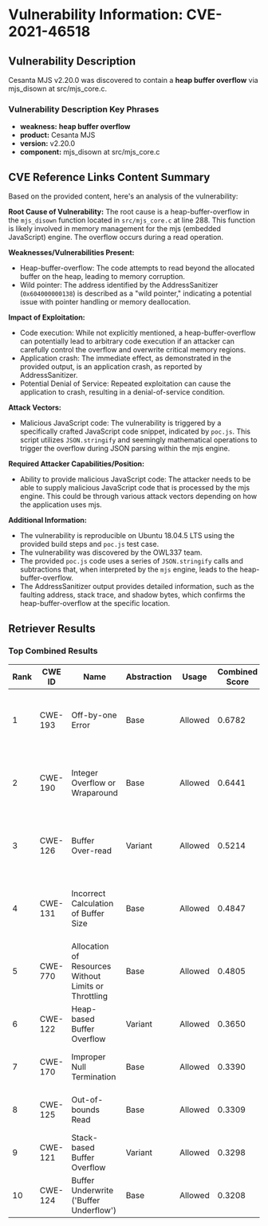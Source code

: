 # Vulnerability Information: CVE-2021-46518

## Vulnerability Description
Cesanta MJS v2.20.0 was discovered to contain a **heap buffer overflow** via mjs_disown at src/mjs_core.c.

### Vulnerability Description Key Phrases
- **weakness:** **heap buffer overflow**
- **product:** Cesanta MJS
- **version:** v2.20.0
- **component:** mjs_disown at src/mjs_core.c

## CVE Reference Links Content Summary
Based on the provided content, here's an analysis of the vulnerability:

**Root Cause of Vulnerability:**
The root cause is a heap-buffer-overflow in the `mjs_disown` function located in `src/mjs_core.c` at line 288. This function is likely involved in memory management for the mjs (embedded JavaScript) engine. The overflow occurs during a read operation.

**Weaknesses/Vulnerabilities Present:**
- Heap-buffer-overflow: The code attempts to read beyond the allocated buffer on the heap, leading to memory corruption.
- Wild pointer: The address identified by the AddressSanitizer (`0x604000000138`) is described as a "wild pointer," indicating a potential issue with pointer handling or memory deallocation.

**Impact of Exploitation:**
- Code execution: While not explicitly mentioned, a heap-buffer-overflow can potentially lead to arbitrary code execution if an attacker can carefully control the overflow and overwrite critical memory regions.
- Application crash: The immediate effect, as demonstrated in the provided output, is an application crash, as reported by AddressSanitizer.
- Potential Denial of Service: Repeated exploitation can cause the application to crash, resulting in a denial-of-service condition.

**Attack Vectors:**
- Malicious JavaScript code: The vulnerability is triggered by a specifically crafted JavaScript code snippet, indicated by `poc.js`. This script utilizes `JSON.stringify` and seemingly mathematical operations to trigger the overflow during JSON parsing within the mjs engine.

**Required Attacker Capabilities/Position:**
- Ability to provide malicious JavaScript code: The attacker needs to be able to supply malicious JavaScript code that is processed by the mjs engine. This could be through various attack vectors depending on how the application uses mjs.

**Additional Information:**
- The vulnerability is reproducible on Ubuntu 18.04.5 LTS using the provided build steps and `poc.js` test case.
- The vulnerability was discovered by the OWL337 team.
- The provided `poc.js` code uses a series of `JSON.stringify` calls and subtractions that, when interpreted by the `mjs` engine, leads to the heap-buffer-overflow.
- The AddressSanitizer output provides detailed information, such as the faulting address, stack trace, and shadow bytes, which confirms the heap-buffer-overflow at the specific location.

## Retriever Results

### Top Combined Results

| Rank | CWE ID | Name | Abstraction | Usage | Combined Score | Retrievers | Individual Scores |
|------|--------|------|-------------|-------|---------------|------------|-------------------|
| 1 | CWE-193 | Off-by-one Error | Base | Allowed | 0.6782 | dense, sparse, graph | dense: 0.549, sparse: 0.130, graph: 0.920 |
| 2 | CWE-190 | Integer Overflow or Wraparound | Base | Allowed | 0.6441 | dense, sparse, graph | dense: 0.579, sparse: 0.113, graph: 0.809 |
| 3 | CWE-126 | Buffer Over-read | Variant | Allowed | 0.5214 | dense, sparse, graph | dense: 0.603, sparse: 0.103, graph: 0.570 |
| 4 | CWE-131 | Incorrect Calculation of Buffer Size | Base | Allowed | 0.4847 | dense, sparse, graph | dense: 0.548, sparse: 0.088, graph: 0.449 |
| 5 | CWE-770 | Allocation of Resources Without Limits or Throttling | Base | Allowed | 0.4805 | dense, sparse, graph | dense: 0.554, sparse: 0.087, graph: 0.429 |
| 6 | CWE-122 | Heap-based Buffer Overflow | Variant | Allowed | 0.3650 | dense, sparse | dense: 0.607, sparse: 0.160 |
| 7 | CWE-170 | Improper Null Termination | Base | Allowed | 0.3390 | sparse, graph | sparse: 0.099, graph: 0.789 |
| 8 | CWE-125 | Out-of-bounds Read | Base | Allowed | 0.3309 | dense, sparse | dense: 0.537, sparse: 0.108 |
| 9 | CWE-121 | Stack-based Buffer Overflow | Variant | Allowed | 0.3298 | dense, sparse | dense: 0.578, sparse: 0.119 |
| 10 | CWE-124 | Buffer Underwrite ('Buffer Underflow') | Base | Allowed | 0.3208 | dense, sparse | dense: 0.540, sparse: 0.089 |

